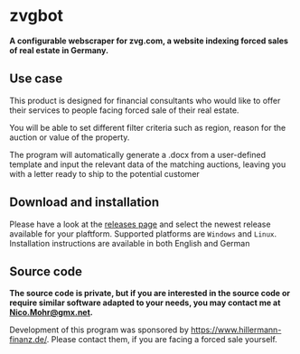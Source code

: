 # zvgbot
**A configurable webscraper for zvg.com, a website indexing forced sales of real estate in Germany.**

## Use case
This product is designed for financial consultants who would like to offer their services to people facing forced sale of their real estate.

You will be able to set different filter criteria such as region, reason for the auction or value of the property.

The program will automatically generate a .docx from a user-defined template and input the relevant data of the matching auctions, leaving you with a letter ready to ship to the potential customer

## Download and installation
Please have a look at the [releases page](https://github.com/nicmr/zvgbot/releases) and select the newest release available for your plaftform. Supported platforms are `Windows` and `Linux`.
Installation instructions are available in both English and German


## Source code
**The source code is private, but if you are interested in the source code or require similar software adapted to your needs, you may contact me at Nico.Mohr@gmx.net.**

Development of this program was sponsored by https://www.hillermann-finanz.de/. Please contact them, if you are facing a forced sale yourself.
